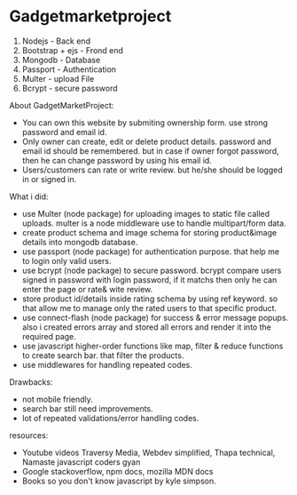 # Gadgetmarketproject

1. Nodejs - Back end
2. Bootstrap + ejs - Frond end
3. Mongodb - Database
4. Passport - Authentication
5. Multer - upload File
6. Bcrypt - secure password


About GadgetMarketProject:
  - You can own this website by submiting ownership form. use strong password and email id. 
  - Only owner can create, edit or delete product details. password and email id should be remembered. but in case if owner forgot password, then he can change password by using his email id.
  - Users/customers can rate or write review. but he/she should be logged in or signed in.
  
What i did:
  - use Multer (node package) for uploading images to static file called uploads. multer is a node middleware use to handle multipart/form data. 
  - create product schema and image schema for storing product&image details into mongodb database.
  - use passport (node package) for authentication purpose. that help me to login only valid users.
  - use bcrypt (node package) to secure password. bcrypt compare users signed in password with login password, if it matchs then only he can enter the page or rate& wite review.
  - store product id/details inside rating schema by using ref keyword. so that allow me to manage only the rated users to that specific product.
  - use connect-flash (node package) for success & error message popups. also i created errors array and stored all errors and render it into the required page.
  - use javascript higher-order functions like map, filter & reduce functions to create search bar. that filter the products.
  - use middlewares for handling repeated codes.
 
Drawbacks:
  - not mobile friendly.
  - search bar still need improvements.
  - lot of repeated validations/error handling codes.
  
  resources:
   - Youtube videos
       Traversy Media,
       Webdev simplified,
       Thapa technical,
       Namaste javascript
       coders gyan
   - Google
      stackoverflow,
      npm docs,
      mozilla MDN docs
  - Books
      so you don't know javascript by kyle simpson.
      
  
